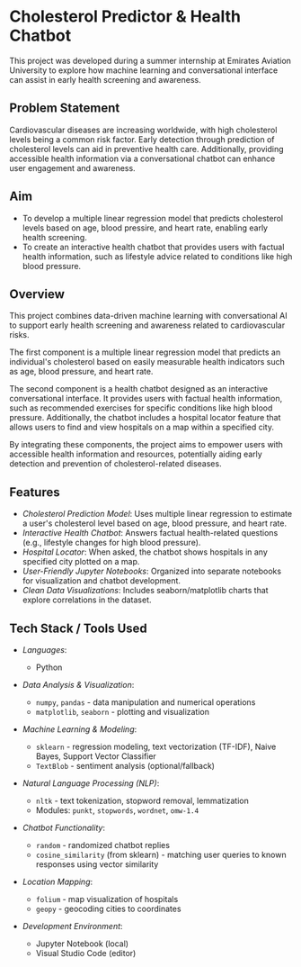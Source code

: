 # Cholesterol Predictor & Health Chatbot

This project was developed during a summer internship at Emirates Aviation University to explore how machine learning and conversational interface can assist in early health screening and awareness.

## Problem Statement

Cardiovascular diseases are increasing worldwide, with high cholesterol levels being a common risk factor. Early detection through prediction of cholesterol levels can aid in preventive health care. Additionally, providing accessible health information via a conversational chatbot can enhance user engagement and awareness.

## Aim

- To develop a multiple linear regression model that predicts cholesterol levels based on age, blood pressire, and heart rate, enabling early health screening.
- To create an interactive health chatbot that provides users with factual health information, such as lifestyle advice related to conditions like high blood pressure.

## Overview

This project combines data-driven machine learning with conversational AI to support early health screening and awareness related to cardiovascular risks.

The first component is a multiple linear regression model that predicts an individual's cholesterol based on easily measurable health indicators such as age, blood pressure, and heart rate.

The second component is a health chatbot designed as an interactive conversational interface. It provides users with factual health information, such as recommended exercises for specific conditions like high blood pressure. Additionally, the chatbot includes a hospital locator feature that allows users to find and view hospitals on a map within a specified city.

By integrating these components, the project aims to empower users with accessible health information and resources, potentially aiding early detection and prevention of cholesterol-related diseases.

## Features

- *Cholesterol Prediction Model*: Uses multiple linear regression to estimate a user's cholesterol level based on age, blood pressure, and heart rate.
- *Interactive Health Chatbot*: Answers factual health-related questions (e.g., lifestyle changes for high blood pressure).
- *Hospital Locator*: When asked, the chatbot shows hospitals in any specified city plotted on a map.
- *User-Friendly Jupyter Notebooks*: Organized into separate notebooks for visualization and chatbot development.
- *Clean Data Visualizations*: Includes seaborn/matplotlib charts that explore correlations in the dataset.

## Tech Stack / Tools Used

- *Languages*:  
  - Python

- *Data Analysis & Visualization*:  
  - `numpy`, `pandas` - data manipulation and numerical operations  
  - `matplotlib`, `seaborn` -  plotting and visualization  

- *Machine Learning & Modeling*:  
  - `sklearn` - regression modeling, text vectorization (TF-IDF), Naive Bayes, Support Vector Classifier  
  - `TextBlob` - sentiment analysis (optional/fallback)

- *Natural Language Processing (NLP)*:  
  - `nltk` - text tokenization, stopword removal, lemmatization  
  - Modules: `punkt`, `stopwords`, `wordnet`, `omw-1.4`

- *Chatbot Functionality*:  
  - `random` - randomized chatbot replies  
  - `cosine_similarity` (from sklearn) - matching user queries to known responses using vector similarity

- *Location Mapping*:  
  - `folium` - map visualization of hospitals  
  - `geopy` - geocoding cities to coordinates

- *Development Environment*:  
  - Jupyter Notebook (local)
  - Visual Studio Code (editor)

